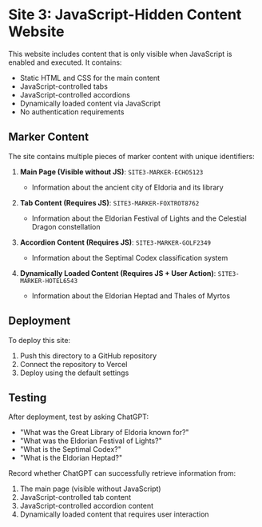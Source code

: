 # Site 3: JavaScript-Hidden Content Website

This website includes content that is only visible when JavaScript is enabled and executed. It contains:

- Static HTML and CSS for the main content
- JavaScript-controlled tabs
- JavaScript-controlled accordions
- Dynamically loaded content via JavaScript
- No authentication requirements

## Marker Content

The site contains multiple pieces of marker content with unique identifiers:

1. **Main Page (Visible without JS)**: `SITE3-MARKER-ECHO5123`
   - Information about the ancient city of Eldoria and its library

2. **Tab Content (Requires JS)**: `SITE3-MARKER-FOXTROT8762`
   - Information about the Eldorian Festival of Lights and the Celestial Dragon constellation

3. **Accordion Content (Requires JS)**: `SITE3-MARKER-GOLF2349`
   - Information about the Septimal Codex classification system

4. **Dynamically Loaded Content (Requires JS + User Action)**: `SITE3-MARKER-HOTEL6543`
   - Information about the Eldorian Heptad and Thales of Myrtos

## Deployment

To deploy this site:

1. Push this directory to a GitHub repository
2. Connect the repository to Vercel
3. Deploy using the default settings

## Testing

After deployment, test by asking ChatGPT:
- "What was the Great Library of Eldoria known for?"
- "What was the Eldorian Festival of Lights?"
- "What is the Septimal Codex?"
- "What is the Eldorian Heptad?"

Record whether ChatGPT can successfully retrieve information from:
1. The main page (visible without JavaScript)
2. JavaScript-controlled tab content
3. JavaScript-controlled accordion content
4. Dynamically loaded content that requires user interaction 